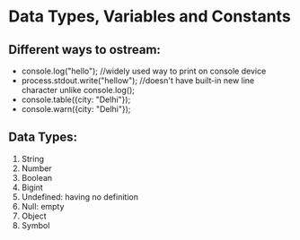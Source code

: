 # Data Types, Variables and Constants

## Different ways to ostream:
- console.log("hello");  //widely used way to print on console device
- process.stdout.write("hellow");  //doesn't have built-in new line character unlike console.log();
- console.table({city: "Delhi"});
- console.warn({city: "Delhi"});

## Data Types:
1. String
2. Number
3. Boolean
4. Bigint
5. Undefined: having no definition
6. Null: empty
7. Object
8. Symbol
